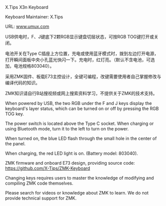 X.Tips X3n Keyboard

Keyboard Maintainer: X.Tips

URL: www.umux.com

USB供电时，F、J键底下2颗RGB显示键盘切层状态，可按RGB TOG键打开或关闭。

电池开关在Type C插座上方位置，充电或使用蓝牙模式时，拨到左边打开电源，打开瞬间面板中央小孔蓝光快闪一下。充电时，红灯亮。（默认不含电池，可选加，电池规格803040）。

采用ZMK固件、板载E73主控设计，全键可编程，改键需要使用者自己掌握修改与编译代码的知识。

ZMK知识请自行B站搜视频或网上搜索资料学习，不提供关于ZMK的技术支持。

When powered by USB, the two RGB under the F and J keys display the keyboard's layer status, which can be turned on or off by pressing the RGB TOG key.

The power switch is located above the Type C socket. When charging or using Bluetooth mode, turn it to the left to turn on the power.

When turned on, the blue LED flash through the small hole in the center of the panel.

When charging, the red LED light is on. (Battery model: 803040).

ZMK firmware and onboard E73 design, providing source code: https://github.com/X-Tips/ZMK-Keyboard

Changing keys requires users to master the knowledge of modifying and compiling ZMK code themselves.

Please search for videos or knowledge about ZMK to learn. We do not provide technical support for ZMK.
